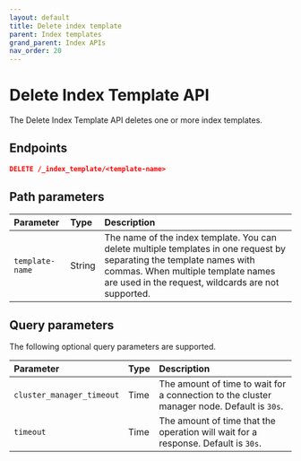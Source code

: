 ```yaml
---
layout: default
title: Delete index template
parent: Index templates
grand_parent: Index APIs
nav_order: 20
---
```


# Delete Index Template API

The Delete Index Template API deletes one or more index templates.

## Endpoints

```json
DELETE /_index_template/<template-name>
```

## Path parameters

Parameter | Type | Description
:--- | :--- | :---
`template-name` | String | The name of the index template. You can delete multiple templates in one request by separating the template names with commas. When multiple template names are used in the request, wildcards are not supported.

## Query parameters

The following optional query parameters are supported.

Parameter | Type | Description
:--- | :--- | :---
`cluster_manager_timeout` | Time | The amount of time to wait for a connection to the cluster manager node. Default is `30s`.
`timeout` | Time | The amount of time that the operation will wait for a response. Default is `30s`.
